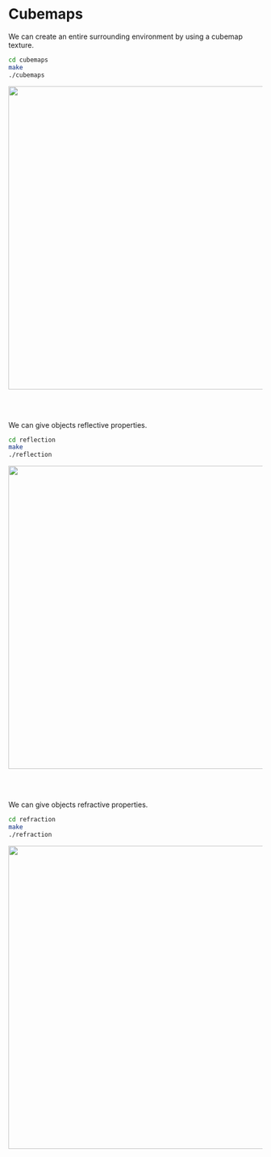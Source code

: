 # Cubemaps
We can create an entire surrounding environment by using a cubemap texture.

```bash
cd cubemaps
make
./cubemaps
```

<img src='images/cubemaps.gif' width='600'>

<br></br>

We can give objects reflective properties.

```bash
cd reflection
make
./reflection
```

<img src='images/reflection.gif' width='600'>

<br></br>

We can give objects refractive properties.

```bash
cd refraction
make
./refraction
```

<img src='images/refraction.gif' width='600'>
